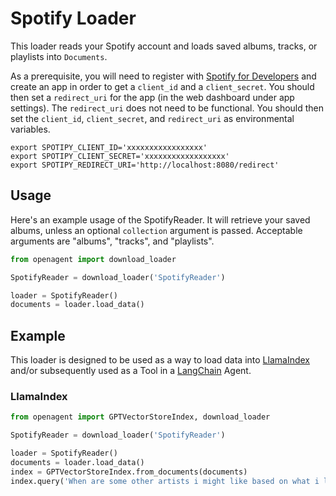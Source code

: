 # Spotify Loader

This loader reads your Spotify account and loads saved albums, tracks, or playlists into `Documents`. 

As a prerequisite, you will need to register with [Spotify for Developers](https://developer.spotify.com) and create an app in order to get a `client_id` and a `client_secret`. You should then set a `redirect_uri` for the app (in the web dashboard under app settings). The `redirect_uri` does not need to be functional. You should then set the `client_id`, `client_secret`, and `redirect_uri` as environmental variables.

`export SPOTIPY_CLIENT_ID='xxxxxxxxxxxxxxxxx'`\
`export SPOTIPY_CLIENT_SECRET='xxxxxxxxxxxxxxxxxx'`\
`export SPOTIPY_REDIRECT_URI='http://localhost:8080/redirect'`


## Usage

Here's an example usage of the SpotifyReader. It will retrieve your saved albums, unless an optional `collection` argument is passed. Acceptable arguments are "albums", "tracks", and "playlists".

```python
from openagent import download_loader

SpotifyReader = download_loader('SpotifyReader')

loader = SpotifyReader()
documents = loader.load_data()
```

## Example

This loader is designed to be used as a way to load data into [LlamaIndex](https://github.com/jerryjliu/gpt_index/tree/main/gpt_index) and/or subsequently used as a Tool in a [LangChain](https://github.com/hwchase17/langchain) Agent.

### LlamaIndex

```python
from openagent import GPTVectorStoreIndex, download_loader

SpotifyReader = download_loader('SpotifyReader')

loader = SpotifyReader()
documents = loader.load_data()
index = GPTVectorStoreIndex.from_documents(documents)
index.query('When are some other artists i might like based on what i listen to ?')
```
